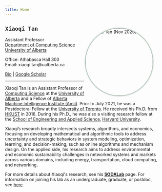 ```yaml
---
title: Home
---
```


<div>
<img alt="Xiaoqi Tan (Nov 2020)" src="/img/AmiiPhoto2l.jpg" style="max-width:240px; min-width:210px; float:right; border-radius: 50%; box-shadow: 0px 0px 5px #275D38; margin: 25px 20px 10px 5px" width="220"/>
</div>


## `Xiaoqi Tan`

Assistant Professor \
[Department of Computing Science](https://www.ualberta.ca/computing-science/index.html)\
[University of Alberta](https://www.ualberta.ca/index.html)

Office: Athabasca Hall 303\
Email: xiaoqi.tan$\textsf{@}$ualberta.ca

[Bio](/bio) | [Google Scholar](https://scholar.google.com/citations?user=drR_WcAAAAAJ&hl=en&sortby=pubdate)


---

>
Xiaoqi Tan is an Assistant Professor of [Computing Science](https://www.ualberta.ca/computing-science/index.html) at the [University of Alberta](https://www.ualberta.ca/index.html) and a Fellow of [Alberta Machine Intelligence Institute (Amii)](https://www.amii.ca/). Prior to July 2021, he was a Postdoctoral Fellow at the [University of Toronto](https://www.utoronto.ca/). He received his Ph.D.  from [HKUST](https://hkust.edu.hk/) in 2018. During his Ph.D.,  he was also a visiting research fellow at the [School of Engineering and Applied Science](https://www.seas.harvard.edu/), [Harvard University](https://harvard.edu).  

>
Xiaoqi’s research broadly intersects systems, algorithms, and economics, focusing on developing mathematical and algorithmic tools to address uncertainty and strategic behaviors in system modeling, optimization, learning, and decision-making, such as online algorithms and mechanism design. On the applied side, his research aims to address environmental and economic sustainability challenges in networked systems and markets across various domains, including energy, transportation, cloud computing, and networking.

>
For more details about Xiaoqi's research, see his [**SODALab**](https://sodalab.ca) page. For information on joining his lab as an undergraduate, graduate, or postdoc, see [here](https://sodalab.ca/join).

<!-- >
Xiaoqi Tan’s research focuses on optimization and decision-making under uncertainty. He develops new methodologies and applies existing ones from online optimization, algorithmic game theory, and machine learning. On the applied side, his research aims to address environmental and economic sustainability challenges across various domains, including energy, transportation, and communications. -->

<!-- - [**Threshold Policies with Tight Guarantees for Online Selection with Convex Costs**](https://arxiv.org/pdf/2004.09640.pdf)\\
Xiaoqi Tan, Bo Sun, Alberto Leon-Garcia, Yuan Wu, and Danny H.K. Tsang\\
ACM SIGMETRICS 2020
>
- [**Mechanism Design for Online Resource Allocation: A Unified Approach**](https://arxiv.org/pdf/2004.09640.pdf)\\
Xiaoqi Tan, Bo Sun, Alberto Leon-Garcia, Yuan Wu, and Danny H.K. Tsang\\
ACM SIGMETRICS 2020
- [**Online Combinatorial Auctions for Resource Allocation with Supply Costs and Capacity Limits**](https://arxiv.org/pdf/2004.09640.pdf)\\
Xiaoqi Tan, Bo Sun, Alberto Leon-Garcia, Yuan Wu, and Danny H.K. Tsang\\
ACM SIGMETRICS 2020 -->

<!-- 
focuses on optimization and decision-making under uncertainty. He develops new methodologies and uses existing ones from online optimization, algorithmic game theory, mechanism design, and machine learning. On the practical side, his research is motivated from and applied to societal challenges across various fields, including energy, transportation, online advertising, financial trading, cloud computing, and network optimization. -->
